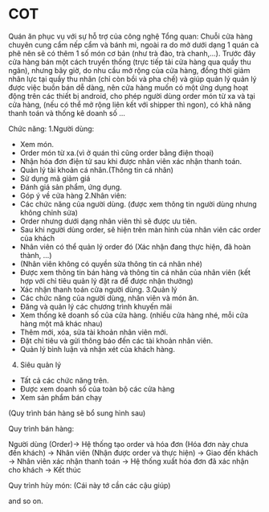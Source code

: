 # COT
 Quán ăn phục vụ với sự hỗ trợ của công nghệ
Tổng quan: Chuỗi cửa hàng chuyên cung cẩm nếp cẩm và bánh mì, ngoài ra do mở dưới dạng 1 quán cà phê nên sẽ có thêm 1 số món cơ bản (như
trà đào, trà chanh,...). Trước đây cửa hàng bán một cách truyền thống (trực tiếp tải cửa hàng qua quầy thu ngân), nhưng bây giờ, do nhu  cầu
mở rộng của cửa hàng, đồng thời giảm nhân lực tại quầy thu nhân (chỉ còn bồi và pha chế) và giúp quản lý quản lý được việc buồn bán dễ dàng,
nên cửa hàng muốn có một ứng dụng hoạt động trên các thiết bị android, cho phép người dùng order món từ xa và tại cửa hàng, (nếu có thể 
mở rộng liên kết với shipper thì ngon), có khả năng thanh toán và thống kê doanh số ...

Chức năng:
1.Người dùng:
- Xem món.
- Order món từ xa.(vì ở quán thì cũng order bằng điện thoại)
- Nhận hóa đơn điện tử sau khi được nhân viên xác nhận thanh toán.
- Quản lý tài khoản cá nhân.(Thông tin cá nhân)
- Sử dụng mã giảm giá
- Đánh giá sản phẩm, ứng dụng.
- Góp ý về cửa hàng
2.Nhân viên:
- Các chức năng của người dùng. (được xem thông tin người dùng nhưng không chỉnh sửa)
- Order nhưng dưới dạng nhân viên thì sẽ được ưu tiên.
- Sau khi người dùng order, sẽ hiện trên màn hình của nhân viên các order của khách
- Nhân viên có thể quản lý order đó (Xác nhận đang thực hiện, đã hoàn thành, ...)
- (Nhân viên không có quyền sửa thông tin cá nhân nhé)
- Được xem thông tin bán hàng và thông tin cá nhân của nhân viên (kết hợp với chỉ tiêu quản lý đặt ra để được nhận thưởng) 
- Xác nhận thanh toán cửa người dùng.
3.Quản lý
- Các chức năng của người dùng, nhân viên và món ăn.
- Đăng và quản lý các chương trình khuyến mãi
- Xem thống kê doanh số của cửa hàng. (nhiều cửa hàng nhé, mỗi cửa hàng một mã khác nhau)
- Thêm mới, xóa, sửa tài khoản nhân viên mới.
- Đặt chỉ tiêu và gửi thông báo đến các tài khoản nhân viên.
- Quản lý bình luận và nhận xét của khách hàng.
4. Siêu quản lý
- Tất cả các chức năng trên.
- Được xem doanh số của toàn bộ các cửa hàng
- Xem sản phẩm bán chạy

(Quy trình bán hàng sẽ bổ sung hình sau)

Quy trình bán hàng:

Người dùng (Order)-> Hệ thống tạo order và hóa đơn (Hóa đơn này chưa đến khách) -> Nhân viên (Nhận được order và thực hiện)
-> Giao đến khách -> Nhân viên xác nhận thanh toán -> Hệ thống xuất hóa đơn đã xác nhận cho khách -> Kết thúc

Quy trình hủy món: (Cái này tớ cần các cậu giúp)

and so on.
